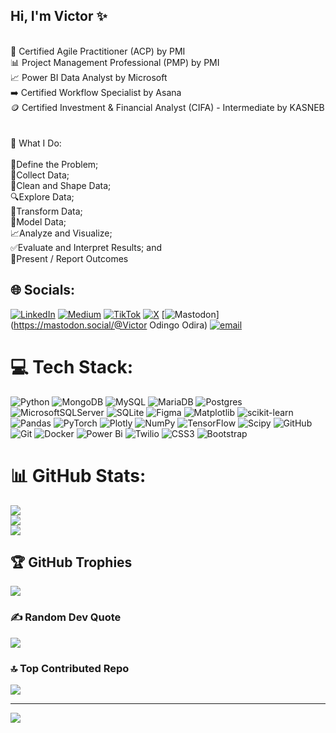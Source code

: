 ## Hi, I'm Victor ✨ 

<br>🧩 Certified Agile Practitioner (ACP) by PMI<br>📊 Project Management Professional (PMP) by PMI<br>📈 Power BI Data Analyst by Microsoft<br>➡️ Certified Workflow Specialist by Asana<br>🪙 Certified Investment & Financial Analyst (CIFA) - Intermediate by KASNEB</br><br><br>🚀 What I Do:<br><br>🧐Define the Problem;<br>💾Collect Data; <br>🧹Clean and Shape Data; <br>🔍Explore Data;<br>🔧Transform Data;<br>🤖Model Data;<br>📈Analyze and Visualize;<br>✅Evaluate and Interpret Results; and <br>🎤Present / Report Outcomes <br>


## 🌐 Socials:
[![LinkedIn](https://img.shields.io/badge/LinkedIn-%230077B5.svg?logo=linkedin&logoColor=white)](https://linkedin.com/in/https://www.linkedin.com/in/odingo-odira-pmp-acp-69213889/) [![Medium](https://img.shields.io/badge/Medium-12100E?logo=medium&logoColor=white)](https://medium.com/@https://medium.com/@odiracode) [![TikTok](https://img.shields.io/badge/TikTok-%23000000.svg?logo=TikTok&logoColor=white)](https://tiktok.com/@https://www.tiktok.com/@mackodingo?lang=en) [![X](https://img.shields.io/badge/X-black.svg?logo=X&logoColor=white)](https://x.com/https://x.com/_macodingo) [![Mastodon](https://img.shields.io/badge/-MASTODON-%232B90D9?logo=mastodon&logoColor=white)](https://mastodon.social/@Victor Odingo Odira) [![email](https://img.shields.io/badge/Email-D14836?logo=gmail&logoColor=white)](mailto:macodingovictor@gmail.com) 

# 💻 Tech Stack:
![Python](https://img.shields.io/badge/python-3670A0?style=for-the-badge&logo=python&logoColor=ffdd54) ![MongoDB](https://img.shields.io/badge/MongoDB-%234ea94b.svg?style=for-the-badge&logo=mongodb&logoColor=white) ![MySQL](https://img.shields.io/badge/mysql-4479A1.svg?style=for-the-badge&logo=mysql&logoColor=white) ![MariaDB](https://img.shields.io/badge/MariaDB-003545?style=for-the-badge&logo=mariadb&logoColor=white) ![Postgres](https://img.shields.io/badge/postgres-%23316192.svg?style=for-the-badge&logo=postgresql&logoColor=white) ![MicrosoftSQLServer](https://img.shields.io/badge/Microsoft%20SQL%20Server-CC2927?style=for-the-badge&logo=microsoft%20sql%20server&logoColor=white) ![SQLite](https://img.shields.io/badge/sqlite-%2307405e.svg?style=for-the-badge&logo=sqlite&logoColor=white) ![Figma](https://img.shields.io/badge/figma-%23F24E1E.svg?style=for-the-badge&logo=figma&logoColor=white) ![Matplotlib](https://img.shields.io/badge/Matplotlib-%23ffffff.svg?style=for-the-badge&logo=Matplotlib&logoColor=black) ![scikit-learn](https://img.shields.io/badge/scikit--learn-%23F7931E.svg?style=for-the-badge&logo=scikit-learn&logoColor=white) ![Pandas](https://img.shields.io/badge/pandas-%23150458.svg?style=for-the-badge&logo=pandas&logoColor=white) ![PyTorch](https://img.shields.io/badge/PyTorch-%23EE4C2C.svg?style=for-the-badge&logo=PyTorch&logoColor=white) ![Plotly](https://img.shields.io/badge/Plotly-%233F4F75.svg?style=for-the-badge&logo=plotly&logoColor=white) ![NumPy](https://img.shields.io/badge/numpy-%23013243.svg?style=for-the-badge&logo=numpy&logoColor=white) ![TensorFlow](https://img.shields.io/badge/TensorFlow-%23FF6F00.svg?style=for-the-badge&logo=TensorFlow&logoColor=white) ![Scipy](https://img.shields.io/badge/SciPy-%230C55A5.svg?style=for-the-badge&logo=scipy&logoColor=%white) ![GitHub](https://img.shields.io/badge/github-%23121011.svg?style=for-the-badge&logo=github&logoColor=white) ![Git](https://img.shields.io/badge/git-%23F05033.svg?style=for-the-badge&logo=git&logoColor=white) ![Docker](https://img.shields.io/badge/docker-%230db7ed.svg?style=for-the-badge&logo=docker&logoColor=white) ![Power Bi](https://img.shields.io/badge/power_bi-F2C811?style=for-the-badge&logo=powerbi&logoColor=black) ![Twilio](https://img.shields.io/badge/Twilio-F22F46?style=for-the-badge&logo=Twilio&logoColor=white) ![CSS3](https://img.shields.io/badge/css3-%231572B6.svg?style=for-the-badge&logo=css3&logoColor=white) ![Bootstrap](https://img.shields.io/badge/bootstrap-%238511FA.svg?style=for-the-badge&logo=bootstrap&logoColor=white)
# 📊 GitHub Stats:
![](https://github-readme-stats.vercel.app/api?username=VictorOdira&theme=dark&hide_border=true&include_all_commits=false&count_private=true)<br/>
![](https://nirzak-streak-stats.vercel.app/?user=VictorOdira&theme=dark&hide_border=true)<br/>
![](https://github-readme-stats.vercel.app/api/top-langs/?username=VictorOdira&theme=dark&hide_border=true&include_all_commits=false&count_private=true&layout=compact)

## 🏆 GitHub Trophies
![](https://github-profile-trophy.vercel.app/?username=VictorOdira&theme=radical&no-frame=false&no-bg=true&margin-w=4)

### ✍️ Random Dev Quote
![](https://quotes-github-readme.vercel.app/api?type=horizontal&theme=radical)

### 🔝 Top Contributed Repo
![](https://github-contributor-stats.vercel.app/api?username=VictorOdira&limit=5&theme=dark&combine_all_yearly_contributions=true)

---
[![](https://visitcount.itsvg.in/api?id=VictorOdira&icon=0&color=0)](https://visitcount.itsvg.in)

<!-- Proudly created with GPRM ( https://gprm.itsvg.in ) -->

